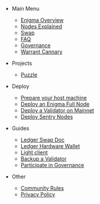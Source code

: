 
- Main Menu

  - [Enigma Overview](enigma-quickstart.md "What is Enigma?")
  - [Nodes Explained](nodes-quickstart.md "What are Secret Nodes?")
  - [Swap](swap.md "When swap?")
  - [FAQ](faq.md "FAQ")
  - [Governance](https://puzzle.report/secret/chains/secret-1/governance "Proposals on the Enigma Blockhain Mainnet")
  - [Warrant Cannary](secret-warrant-canary.md "Warrant Canary")

- Projects
  - [Puzzle](https://puzzle.report)

- Deploy

  - [Prepare your host machine](tutorials/prepare-your-host-machine.md "Prepare your host machine")
  - [Deploy an Enigma Full Node](tutorials/deploy-enigma-fullnode.md "Deploy an Enigma Full Node")
  - [Deploy a Validator on Mainnet](tutorials/deploy-validator.md "Deploy a Secret Node on Mainnet")
  - [Deploy Sentry Nodes](tutorials/deploy-sentry-nodes.md "Deploy Sentry Nodes.")

- Guides
  - [Ledger Swap Doc](tutorials/ledger-nano-s.md "Burn ENG for SCRT from your ledger")
  - [Ledger Hardware Wallet](tutorials/ledger-nano-s.md "Ledger Hardware Wallet Support")
  - [Light client](tutorials/light-client-mainnet.md "Light client setup.")
  - [Backup a Validator](tutorials/backup-a-validator.md "Backup a Validator.")
  - [Participate in Governance](tutorials/governance.md "How to participate in on-chain governance.")
  

- Other
  - [Community Rules](rules.md)
  - [Privacy Policy](privacy-policy.md)
